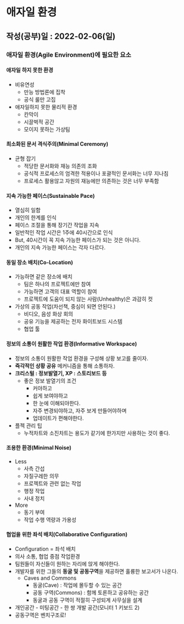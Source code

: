 # 애자일 환경

## 작성(공부)일 : 2022-02-06(일)





### 애자일 환경(Agile Environment)에 필요한 요소

#### 애자일 하지 못한 환경

* 비유연성
  * 만능 방법론에 집착
  * 공식 룰만 고집
* 애자일하지 못한 물리적 환경
  * 칸막이
  * 시끌벅적 공간
  * 모이지 못하는 가상팀



#### 최소화된 문서 격식주의(Minimal Ceremony)

* 균형 잡기
  * 적당한 문서화와 재능 의존의 조화
  * 공식적 프로세스의 엄격한 적용이나 포괄적인 문서화는 너무 지나침
  * 프로세스 활용않고 자원의 재능에만 의존하는 것은 너무 부족함



#### 지속 가능한 페이스(Sustainable Pace)

* 열심히 일함
* 개인의 한계를 인식
* 페이스 조절을 통해 장기간 작업을 지속
* 일반적인 작업 시간은 1주에 40시간으로 인식
* But, 40시간이 꼭 지속 가능한 페이스가 되는 것은 아니다.
* 개인의 지속 가능한 페이스는 각자 다르다.



#### 동일 장소 배치(Co-Location)

* 가능하면 같은 장소에 배치
  * 팀은 하나의 프로젝트에만 참여
  * 가능하면 고객의 대표 역할이 참여
  * 프로젝트에 도움이 되지 않는 사람(Unhealthy)은 과감히 컷
* 가상의 공동 작업(차선책, 중심이 되면 안된다.)
  * 비디오, 음성 화상 회의
  * 공유 기능을 제공하는 전자 화이트보드 시스템
  * 협업 툴





#### 정보의 소통이 원활한 작업 환경(Informative Workspace)

* 정보의 소통이 원활한 작업 환경을 구성해 상황 보고를 줄이자.
* **즉각적인 상황 공유** 메커니즘을 통해 소통하자.
* **크리스털 : 정보발열기, XP : 스토리보드 등**
  * 좋은 정보 발열기의 조건
    * 커야하고
    * 쉽게 보여야하고
    * 한 눈에 이해되야한다.
    * 자주 변경되야하고, 자주 보게 만들어야하며
    * 업데이트가 편해야한다.
* 플젝 관리 팁
  * 누적차트와 소진차트는 용도가 같기에 한가지만 사용하는 것이 좋다.





#### 조용한 환경(Minimal Noise)

* Less
  * 사측 간섭
  * 자질구레한 의무
  * 프로젝트와 관련 없는 작업
  * 행정 작업
  * 사내 정치
* More
  * 동기 부여
  * 작업 수행 역량과 가용성







#### 협업을 위한 좌석 배치(Collaborative Configuration)

* Configuration = 좌석 배치
* 의사 소통, 협업 중점 작업환경
* 팀원들이 자신들이 원하는 자리에 앉게 해야한다.
* 개발자를 위한 그들의 **동굴 및 공동구역**을 제공하면 훌륭한 보고서가 나온다.
  * Caves and Commons
    * 동굴(Cave) : 작업에 몰두할 수 있는 공간
    * 공동 구역(Commons) : 함께 토론하고 공유하는 공간
    * 동굴과 공동 구역이 적절히 구성되게 사무실을 설계
* 개인공간 - 미팅공간 - 한 쌍 개발 공간(모니터 1 키보드 2)
* 공동구역은 벤치구조로!